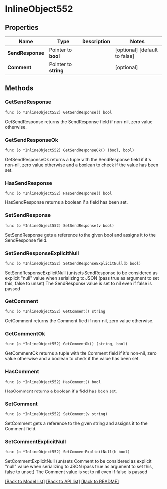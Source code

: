 # InlineObject552

## Properties

Name | Type | Description | Notes
------------ | ------------- | ------------- | -------------
**SendResponse** | Pointer to **bool** |  | [optional] [default to false]
**Comment** | Pointer to **string** |  | [optional] 

## Methods

### GetSendResponse

`func (o *InlineObject552) GetSendResponse() bool`

GetSendResponse returns the SendResponse field if non-nil, zero value otherwise.

### GetSendResponseOk

`func (o *InlineObject552) GetSendResponseOk() (bool, bool)`

GetSendResponseOk returns a tuple with the SendResponse field if it's non-nil, zero value otherwise
and a boolean to check if the value has been set.

### HasSendResponse

`func (o *InlineObject552) HasSendResponse() bool`

HasSendResponse returns a boolean if a field has been set.

### SetSendResponse

`func (o *InlineObject552) SetSendResponse(v bool)`

SetSendResponse gets a reference to the given bool and assigns it to the SendResponse field.

### SetSendResponseExplicitNull

`func (o *InlineObject552) SetSendResponseExplicitNull(b bool)`

SetSendResponseExplicitNull (un)sets SendResponse to be considered as explicit "null" value
when serializing to JSON (pass true as argument to set this, false to unset)
The SendResponse value is set to nil even if false is passed
### GetComment

`func (o *InlineObject552) GetComment() string`

GetComment returns the Comment field if non-nil, zero value otherwise.

### GetCommentOk

`func (o *InlineObject552) GetCommentOk() (string, bool)`

GetCommentOk returns a tuple with the Comment field if it's non-nil, zero value otherwise
and a boolean to check if the value has been set.

### HasComment

`func (o *InlineObject552) HasComment() bool`

HasComment returns a boolean if a field has been set.

### SetComment

`func (o *InlineObject552) SetComment(v string)`

SetComment gets a reference to the given string and assigns it to the Comment field.

### SetCommentExplicitNull

`func (o *InlineObject552) SetCommentExplicitNull(b bool)`

SetCommentExplicitNull (un)sets Comment to be considered as explicit "null" value
when serializing to JSON (pass true as argument to set this, false to unset)
The Comment value is set to nil even if false is passed

[[Back to Model list]](../README.md#documentation-for-models) [[Back to API list]](../README.md#documentation-for-api-endpoints) [[Back to README]](../README.md)



